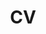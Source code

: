 ---
layout: cv
permalink: /cv/
title: CV
nav: true
nav_order: 4
newtab: true
permalink: /assets/pdf/example_pdf.pdf
---